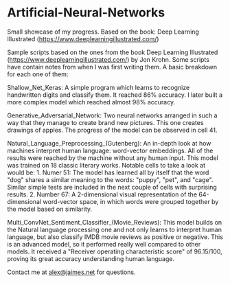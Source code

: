 # Artificial-Neural-Networks
Small showcase of my progress. Based on the book: Deep Learning Illustrated (https://www.deeplearningillustrated.com/)


Sample scripts based on the ones from the book Deep Learning Illustrated (https://www.deeplearningillustrated.com/) by Jon Krohn. Some scripts have contain notes from when I was first writing them. A basic breakdown for each one of them:

Shallow_Net_Keras: A simple program which learns to recognize handwritten digits and classify them. It reached 86% accuracy. I later built a more complex model which reached almost 98% accuracy. 

Generative_Adversarial_Network: Two neural networks arranged in such a way that they manage to create brand new pictures. This one creates drawings of apples. The progress of the model can be observed in cell 41.

Natural_Language_Preprocessing_(Gutenberg): An in-depth look at how machines interpret human language: word-vector embeddings. All of the results were reached by the machine without any human input. This model was trained on 18 classic literary works. Notable cells to take a look at would be:
    1. Numer 51: The model has learned all by itself that the word "dog" shares a similar meaning to the words: "puppy", "pet", and "cage". 
    Similar simple tests are included in the next couple of cells with surprising results. 
    2. Number 67: A 2-dimensional visual representation of the 64-dimensional word-vector space, in which words were grouped together 
        by the model based on similarity.

Multi_ConvNet_Sentiment_Classifier_(Movie_Reviews): This model builds on the Natural language processing one and not only learns to interpret human language, but also classify IMDB movie reviews as positive or negative. This is an advanced model, so it performed really well compared to other models. It received a "Receiver operating characteristic score" of 96.15/100, proving its great accuracy understanding human language.

Contact me at alex@jaimes.net for questions.
